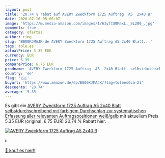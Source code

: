 ```yaml
---
layout: post
title: '20.74 % rabat auf AVERY Zweckform 1725 Auftrag  A5  2x40 B'
date: 2020-07-16 05:06:07
image: 'https://m.media-amazon.com/images/I/61yfCQ0MaxL._SL200_.jpg'
comments: true
category: ofertas
author: ring
slug: 'B000KJMAJK-de AVERY Zweckform 1725 Auftrag A5 2x40 Blatt...'
tags: tole.es
actualPrice: 5.35 EUR
currency: EUR
price: 5.35
comparePrice: 6.75 EUR
prodname: 'AVERY Zweckform 1725 Auftrag  A5  2x40 Blatt  selbstdurchschreibend mit farbigem Durchschlag  zur systematischen Erfassung aller relevanten Auftragspositionen  weiß/gelb'
country: 'de'
flag: '🇩🇪'
buyurl: 'https://www.amazon.de/dp/B000KJMAJK/?tag=tolees0ca-21'
descuento: '20.74'
average: '5.35'
---
```


Es gibt ein [AVERY Zweckform 1725 Auftrag  A5  2x40 Blatt  selbstdurchschreibend mit farbigem Durchschlag  zur systematischen Erfassung aller relevanten Auftragspositionen  weiß/gelb](https://www.amazon.de/dp/B000KJMAJK/?tag=tolees0ca-21) mit aktuellem Preis 5.35 EUR (original: 6.75 EUR) 20.74 % Rabatt hier:

[![AVERY Zweckform 1725 Auftrag  A5  2x40 B](https://m.media-amazon.com/images/I/61yfCQ0MaxL._SL200_.jpg)](https://www.amazon.de/dp/B000KJMAJK/?tag=tolees0ca-21)

ℹ️:


[🛒 kauf es hier!!](https://www.amazon.de/dp/B000KJMAJK/?tag=tolees0ca-21)
